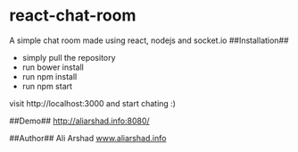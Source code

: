 # react-chat-room
A simple chat room made using react, nodejs and socket.io
##Installation##

- simply pull the repository
- run bower install
- run npm install
- run npm start

visit http://localhost:3000 and start chating :)

##Demo##
http://aliarshad.info:8080/

##Author##
 Ali Arshad www.aliarshad.info
